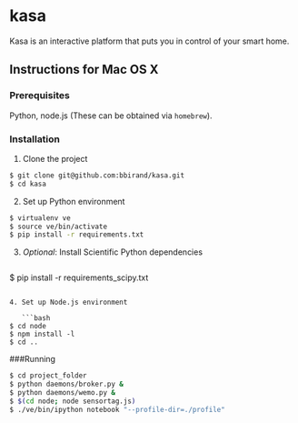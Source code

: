 kasa
====

Kasa is an interactive platform that puts you in control of your smart home.

Instructions for Mac OS X
-------------------------

### Prerequisites

Python, node.js (These can be obtained via `homebrew`).

### Installation

1. Clone the project

  ```bash
$ git clone git@github.com:bbirand/kasa.git
$ cd kasa
```

2. Set up Python environment

  ```bash
$ virtualenv ve
$ source ve/bin/activate
$ pip install -r requirements.txt
```

3. _Optional_: Install Scientific Python dependencies

   ```bash
$ pip install -r requirements_scipy.txt
```

4. Set up Node.js environment

   ```bash
$ cd node
$ npm install -l
$ cd ..
```

###Running

```bash
$ cd project_folder
$ python daemons/broker.py &
$ python daemons/wemo.py &
$ $(cd node; node sensortag.js)
$ ./ve/bin/ipython notebook "--profile-dir=./profile"
```
